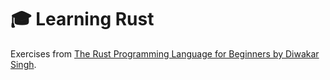 🎓 Learning Rust
================

Exercises from [The Rust Programming Language for Beginners by Diwakar Singh](https://www.udemy.com/the-rust-programming-language-for-beginners).
